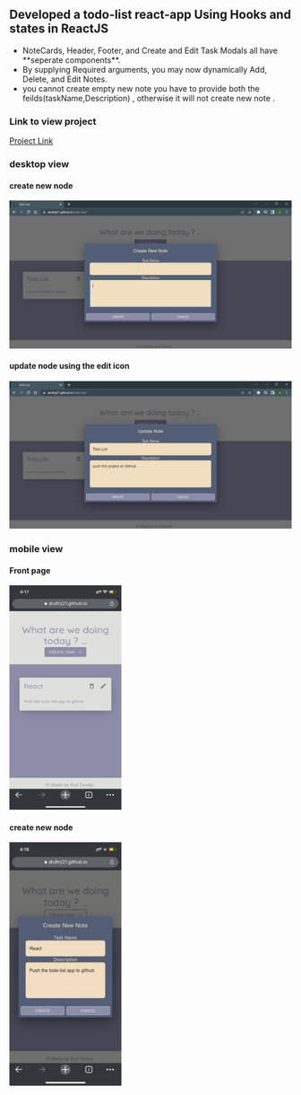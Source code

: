 ## Developed a todo-list react-app Using Hooks and states in ReactJS

<ul>
<li>NoteCards, Header, Footer, and Create and Edit Task Modals all have **seperate components**.</li>
<li>By supplying Required arguments, you may now dynamically Add, Delete, and Edit Notes.</li>
<li>you cannot create empty new note you have to provide both the feilds(taskName,Description) , otherwise it will not create new note .</li>
</ul>

### Link to view project

[Project Link](https://atultnj21.github.io/todo-list)

### desktop view

#### create new node

![CreateNoteDesktop](./images/CreateNoteDesktop.png)

#### update node using the edit icon

![UpdateNoteDesktop](./images/UpdateNoteDesktop.png)

### mobile view

#### Front page

<!-- ![FrontPageMobile](./images/FrontPageMobile.jpg) -->
<img src="./images/FrontPageMobile.jpg" height="400" width="200">

#### create new node

<img src="./images/CreateNoteMobile.jpg" width="200">
<!-- ![CreateNoteMobile](./images/CreateNoteMobile.jpg) -->
